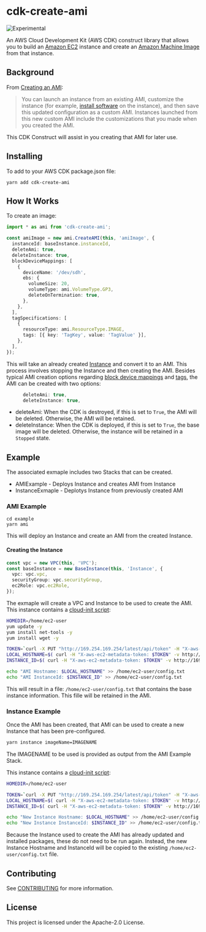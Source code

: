 # cdk-create-ami

![Experimental](https://img.shields.io/badge/experimental-important.svg?style=for-the-badge)

An AWS Cloud Development Kit (AWS CDK) construct library that allows you to build an [Amazon EC2](https://aws.amazon.com/ec2/) instance and create an [Amazon Machine Image](https://docs.aws.amazon.com/AWSEC2/latest/UserGuide/AMIs.html) from that instance.

## Background

From [Creating an AMI](https://docs.aws.amazon.com/AWSEC2/latest/UserGuide/AMIs.html#creating-an-ami):

> You can launch an instance from an existing AMI, customize the instance (for example, [install software](https://docs.aws.amazon.com/AWSEC2/latest/UserGuide/install-software.html) on the instance), and then save this updated configuration as a custom AMI. Instances launched from this new custom AMI include the customizations that you made when you created the AMI.

This CDK Construct will assist in you creating that AMI for later use.

## Installing

To add to your AWS CDK package.json file:

```
yarn add cdk-create-ami
```

## How It Works

To create an image:

```ts
import * as ami from 'cdk-create-ami';
```

```ts
const amiImage = new ami.CreateAMI(this, 'amiImage', {
  instanceId: baseInstance.instanceId,
  deleteAmi: true,
  deleteInstance: true,
  blockDeviceMappings: [
    {
      deviceName: '/dev/sdh',
      ebs: {
        volumeSize: 20,
        volumeType: ami.VolumeType.GP3,
        deleteOnTermination: true,
      },
    },
  ],
  tagSpecifications: [
    {
      resourceType: ami.ResourceType.IMAGE,
      tags: [{ key: 'TagKey', value: 'TagValue' }],
    },
  ],
});
```

This will take an already created [Instance](https://docs.aws.amazon.com/AWSEC2/latest/UserGuide/Instances.html) and convert it to an AMI. This process involves stopping the Instance and then creating the AMI. Besides typical AMI creation options regarding [block device mappings](https://docs.aws.amazon.com/AWSEC2/latest/UserGuide/block-device-mapping-concepts.html) and [tags](https://docs.aws.amazon.com/AWSEC2/latest/UserGuide/Using_Tags.html), the AMI can be created with two options:

```ts
      deleteAmi: true,
      deleteInstance: true,
```

- deleteAmi: When the CDK is destroyed, if this is set to `True`, the AMI will be deleted. Otherwise, the AMI will be retained.
- deleteInstance: When the CDK is deployed, if this is set to `True`, the base image will be deleted. Otherwise, the instance will be retained in a `Stopped` state.

## Example

The associated exmaple includes two Stacks that can be created.

- AMIExample - Deploys Instance and creates AMI from Instance
- InstanceExmaple - Deplotys Instance from previously created AMI

### AMI Example

```
cd example
yarn ami
```

This will deploy an Instance and create an AMI from the created Instance.

#### Creating the Instance

```ts
const vpc = new VPC(this, 'VPC');
const baseInstance = new BaseInstance(this, 'Instance', {
  vpc: vpc.vpc,
  securityGroup: vpc.securityGroup,
  ec2Role: vpc.ec2Role,
});
```

The exmaple will create a VPC and Instance to be used to create the AMI. This instance contains a [cloud-init script](example/resources/base_install.sh):

```bash
HOMEDIR=/home/ec2-user
yum update -y
yum install net-tools -y
yum install wget -y

TOKEN=`curl -X PUT "http://169.254.169.254/latest/api/token" -H "X-aws-ec2-metadata-token-ttl-seconds: 21600"`
LOCAL_HOSTNAME=$( curl -H "X-aws-ec2-metadata-token: $TOKEN" -v http://169.254.169.254/latest/meta-data/public-hostname )
INSTANCE_ID=$( curl -H "X-aws-ec2-metadata-token: $TOKEN" -v http://169.254.169.254/latest/meta-data/instance-id )

echo "AMI Hostname: $LOCAL_HOSTNAME" >> /home/ec2-user/config.txt
echo "AMI InstanceId: $INSTANCE_ID" >> /home/ec2-user/config.txt
```

This will result in a file: `/home/ec2-user/config.txt` that contains the base instance information. This fille will be retained in the AMI.

### Instance Example

Once the AMI has been created, that AMI can be used to create a new Instance that has been pre-configured.

```bash
yarn instance imageName=IMAGENAME
```

The IMAGENAME to be used is provided as output from the AMI Example Stack.

This instance contains a [cloud-init script](example/resources/new_install.sh):

```bash
HOMEDIR=/home/ec2-user

TOKEN=`curl -X PUT "http://169.254.169.254/latest/api/token" -H "X-aws-ec2-metadata-token-ttl-seconds: 21600"`
LOCAL_HOSTNAME=$( curl -H "X-aws-ec2-metadata-token: $TOKEN" -v http://169.254.169.254/latest/meta-data/public-hostname )
INSTANCE_ID=$( curl -H "X-aws-ec2-metadata-token: $TOKEN" -v http://169.254.169.254/latest/meta-data/instance-id )

echo "New Instance Hostname: $LOCAL_HOSTNAME" >> /home/ec2-user/config.txt
echo "New Instance InstanceId: $INSTANCE_ID" >> /home/ec2-user/config.txt
```

Because the Instance used to create the AMI has already updated and installed packages, these do not need to be run again. Instead, the new Instance Hostname and InstanceId will be copied to the existing `/home/ec2-user/config.txt` file.

## Contributing

See [CONTRIBUTING](CONTRIBUTING.md) for more information.

## License

This project is licensed under the Apache-2.0 License.
